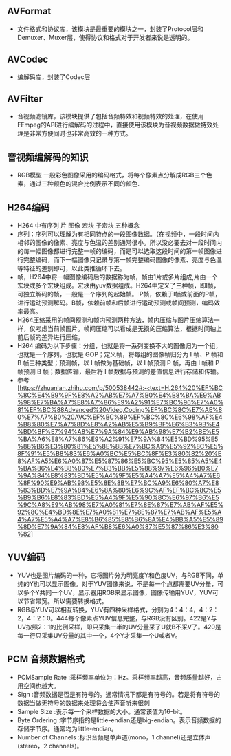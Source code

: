 ## AVFormat
- 文件格式和协议库，该模块是最重要的模块之一，封装了Protocol层和Demuxer、Muxer层，使得协议和格式对于开发者来说是透明的。
## AVCodec
- 编解码库，封装了Codec层
## AVFilter
- 音视频滤镜库，该模块提供了包括音频特效和视频特效的处理，在使用FFmpeg的API进行编解码的过程中，直接使用该模块为音视频数据做特效处理是非常方便同时也非常高效的一种方式。
## 音视频编解码的知识
- RGB模型 一般彩色图像采用的编码格式，将每个像素点分解成RGB三个色素，通过三种颜色的混合比例表示不同的颜色.
## H264编码 
-  H264 中有序列 片 图像 宏块 子宏块 五种概念
-  序列：序列可以理解为有相同特点的一段图像数据。（在视频中，一段时间内相邻的图像的像素、亮度与色温的差别通常很小。所以没必要去对一段时间内的每一幅图像都进行完整一帧的编码，而是可以选取这段时间的第一帧图像进行完整编码，而下一幅图像只记录与第一帧完整编码图像的像素、亮度与色温等特征的差别即可，以此类推循环下去。
- 帧，H264中将一幅图像编码后的数据称为帧，帧由1片或多片组成,片由一个宏块或多个宏块组成。宏块由yuv数据组成。H264中定义了三种帧，即I帧，可独立解码的帧，一般是一个序列的起始帧。
  P帧，依赖于I帧或前面的P帧，进行运动预测解码。B帧，依赖前帧和后帧进行运动预测或帧间预测，编码效率最高。
- H264压缩采用的帧间预测和帧内预测两种方法，帧内压缩与图片压缩算法一样，仅考虑当前帧图片。帧间压缩可以看成是无损的压缩算法，根据时间轴上前后帧的差异进行压缩。
- H264 编码为以下步骤：分组，也就是将一系列变换不大的图像归为一个组，也就是一个序列，也就是 GOP；定义帧，将每组的图像帧归分为 I 帧、P 帧和 B 帧三种类型；预测帧，以 I 帧做为基础帧，以 I 帧预测 P 帧，再由 I 帧和 P 帧预测 B 帧；数据传输，最后将 I 帧数据与预测的差值信息进行存储和传输。
- 参考[https://zhuanlan.zhihu.com/p/500538442#:~:text=H.264%20%EF%BC%8C%E4%B9%9F%E8%A2%AB%E7%A7%B0%E4%B8%BA%E9%AB%98%E7%BA%A7%E8%A7%86%E9%A2%91%E7%BC%96%E7%A0%81%EF%BC%88Advanced%20Video,Coding%EF%BC%8C%E7%AE%80%E7%A7%B0%20AVC%EF%BC%89%EF%BC%8C%E6%98%AF%E4%B8%80%E7%A7%8D%E8%A2%AB%E5%B9%BF%E6%B3%9B%E4%BD%BF%E7%94%A8%E7%9A%84%E9%AB%98%E7%B2%BE%E5%BA%A6%E8%A7%86%E9%A2%91%E7%9A%84%E5%BD%95%E5%88%B6%E3%80%81%E5%8E%8B%E7%BC%A9%E5%92%8C%E5%8F%91%E5%B8%83%E6%A0%BC%E5%BC%8F%E3%80%82%20%E8%AF%A5%E6%A0%87%E5%87%86%E5%BC%95%E5%85%A5%E4%BA%86%E4%B8%80%E7%B3%BB%E5%88%97%E6%96%B0%E7%9A%84%E8%83%BD%E5%A4%9F%E5%A4%A7%E5%A4%A7%E6%8F%90%E9%AB%98%E5%8E%8B%E7%BC%A9%E6%80%A7%E8%83%BD%E7%9A%84%E6%8A%80%E6%9C%AF%EF%BC%8C%E5%B9%B6%E8%83%BD%E5%A4%9F%E5%90%8C%E6%97%B6%E5%9C%A8%E9%AB%98%E7%A0%81%E7%8E%87%E7%AB%AF%E5%92%8C%E4%BD%8E%E7%A0%81%E7%8E%87%E7%AB%AF%E5%A4%A7%E5%A4%A7%E8%B6%85%E8%B6%8A%E4%BB%A5%E5%89%8D%E7%9A%84%E8%AF%B8%E6%A0%87%E5%87%86%E3%80%82]
## YUV编码
- YUV也是图片编码的一种，它将图片分为明亮度Y和色度UV，与RGB不同，单纯的Y也可以显示图像。对于YUV图像来说，不是每一个点都需要UV分量，可以多个Y共同一个UV，显示器用RGB来显示图像，图像传输用YUV，YUV可以节省带宽。所以需要转换格式。
- RGB与YUV可以相互转换，YUV有四种采样格式，分别为4：4：4，4：2：2，4：2：0。444每个像素点YUV信息完整，与RGB没有区别。422是Y与UV按照2：1的比例采样，即只采集一半的UV分量采了U就B不采V了。420是每一行只采集UV分量的其中一个，4个Y才采集一个U或者V。
## PCM 音频数据格式
- PCMSample Rate :采样频率单位为：Hz。采样频率越高，音频质量越好，占用空间也越大。
- Sign :音频数据是否是有符号的。通常情况下都是有符号的。若是将有符号的数据当做无符号的数据来处理将会使声音听来很刺
- Sample Size :表示每一个采样数据的大小。通常该值为16-bit。
- Byte Ordering :字节序指的是little-endian还是big-endian。表示音频数据的存储字节序。通常均为little-endian。
- Number of Channels :标识音频是单声道(mono，1 channel)还是立体声(stereo，2 channels)。
